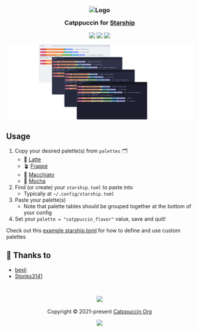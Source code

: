 <h3 align="center">
	<img src="https://raw.githubusercontent.com/catppuccin/catppuccin/main/assets/logos/exports/1544x1544_circle.png" width="100" alt="Logo"/><br/>
	<img src="https://raw.githubusercontent.com/catppuccin/catppuccin/main/assets/misc/transparent.png" height="30" width="0px"/>
	Catppuccin for <a href="https://starship.rs">Starship</a>
	<img src="https://raw.githubusercontent.com/catppuccin/catppuccin/main/assets/misc/transparent.png" height="30" width="0px"/>
</h3>

<p align="center">
	<a href="https://github.com/catppuccin/starship/stargazers"><img src="https://img.shields.io/github/stars/catppuccin/starship?colorA=363a4f&colorB=b7bdf8&style=for-the-badge"></a>
	<a href="https://github.com/catppuccin/starship/issues"><img src="https://img.shields.io/github/issues/catppuccin/starship?colorA=363a4f&colorB=f5a97f&style=for-the-badge"></a>
	<a href="https://github.com/catppuccin/starship/contributors"><img src="https://img.shields.io/github/contributors/catppuccin/starship?colorA=363a4f&colorB=a6da95&style=for-the-badge"></a>
</p>

<p align="center">
	<img src="assets/preview.webp"/>
</p>

## Usage

1. Copy your desired palette(s) from `palettes` 🗂️
   - 🌻 [Latte](palettes/latte.toml)
   - 🪴 [Frappé](palettes/frappe.toml)
   - 🌺 [Macchiato](palettes/macchiato.toml)
   - 🌿 [Mocha](palettes/mocha.toml)
2. Find (or create) your `starship.toml` to paste into
   - Typically at `~/.config/starship.toml`
3. Paste your palette(s)
   - Note that palette tables should be grouped together at the bottom of your config
4. Set your `palette = "catppuccin_flavor"` value, save and quit!

Check out this [example starship.toml](starship.toml) for how to define and use custom palettes

## 💝 Thanks to

- [bexli](https://github.com/joshpaulie)
- [Stonks3141](https://github.com/Stonks3141)

&nbsp;

<p align="center">
	<img src="https://raw.githubusercontent.com/catppuccin/catppuccin/main/assets/footers/gray0_ctp_on_line.svg?sanitize=true" />
</p>

<p align="center">
	Copyright &copy; 2021-present <a href="https://github.com/catppuccin" target="_blank">Catppuccin Org</a>
</p>

<p align="center">
	<a href="https://github.com/catppuccin/catppuccin/blob/main/LICENSE"><img src="https://img.shields.io/static/v1.svg?style=for-the-badge&label=License&message=MIT&logoColor=d9e0ee&colorA=363a4f&colorB=b7bdf8"/></a>
</p>
